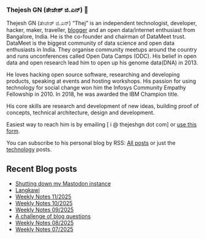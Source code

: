 ### Thejesh GN (ತೇಜೇಶ್ ಜಿ.ಎನ್) 👋

Thejesh GN (ತೇಜೇಶ್ ಜಿ.ಎನ್) “Thej” is an independent technologist, developer, hacker, maker, traveller, [blogger](https://thejeshgn.com/) and an open data/internet enthusiast from Bangalore, India. He is the co-founder and chairman of DataMeet trust. DataMeet is the biggest community of data science and open data enthusiasts in India. They organise community meetups around the country and runs unconferences called Open Data Camps (ODC). His belief in open data and open research lead him to open up his genome data(DNA) in 2013.

He loves hacking open source software, researching and developing products, speaking at events and hosting workshops. His passion for using technology for social change won him the Infosys Community Empathy Fellowship in 2010. In 2018, he was awarded the IBM Champion title.

His core skills are research and development of new ideas, building proof of concepts, technical architecture, design and development.

Easiest way to reach him is by emailing [ i @ thejeshgn dot com] or [use this form](https://thejeshgn.com/contact/).

You can subscribe to his personal blog by RSS: [All posts](https://feeds.thejeshgn.com/thejeshgn) or just the [technology](https://feeds.thejeshgn.com/technology) posts.

## Recent Blog posts
<!-- BLOG-POST-LIST:START -->
- [Shutting down my Mastodon instance](https://thejeshgn.com/2025/03/20/shutting-down-my-mastodon-instance/)
- [Langkawi](https://thejeshgn.com/2025/03/18/langkawi/)
- [Weekly Notes 11/2025](https://thejeshgn.com/2025/03/14/weekly-notes-11-2025/)
- [Weekly Notes 10/2025](https://thejeshgn.com/2025/03/07/weekly-notes-10-2025/)
- [Weekly Notes 09/2025](https://thejeshgn.com/2025/02/28/weekly-notes-09-2025/)
- [A challenge of blog questions](https://thejeshgn.com/2025/02/27/a-challenge-of-blog-questions/)
- [Weekly Notes 08/2025](https://thejeshgn.com/2025/02/21/weekly-notes-08-2025/)
- [Weekly Notes 07/2025](https://thejeshgn.com/2025/02/14/weekly-notes-07-2025/)
<!-- BLOG-POST-LIST:END -->
